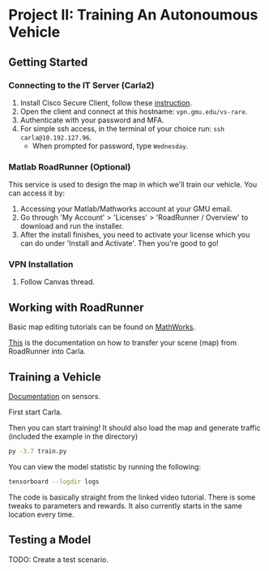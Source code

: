 # Project II: Training An Autonoumous Vehicle

## Getting Started

### Connecting to the IT Server (Carla2)

1. Install Cisco Secure Client, follow these [instruction](https://its.gmu.edu/knowledge-base/how-to-use-2fa-with-vpn/).
2. Open the client and connect at this hostname: `vpn.gmu.edu/vs-rare`.
3. Authenticate with your password and MFA.
4. For simple ssh access, in the terminal of your choice run: `ssh carla@10.192.127.96`.
    - When prompted for password, type `Wednesday`.

### Matlab RoadRunner (Optional)

This service is used to design the map in which we'll train our vehicle. You can access it by:
1. Accessing your Matlab/Mathworks account at your GMU email.
2. Go through 'My Account' > 'Licenses' > 'RoadRunner / Overview' to download and run the installer.
3. After the install finishes, you need to activate your license which you can do under 'Install and Activate'. Then you're good to go!

### VPN Installation

1. Follow Canvas thread.

## Working with RoadRunner

Basic map editing tutorials can be found on [MathWorks](https://www.mathworks.com/videos/series/getting-started-with-roadrunner.html).

[This](https://carla.readthedocs.io/en/latest/tuto_M_generate_map/) is the documentation on how to transfer your scene (map) from RoadRunner into Carla.

## Training a Vehicle

[Documentation](https://carla.readthedocs.io/en/0.9.15/ref_sensors/#rgb-camera) on sensors.

First start Carla.

Then you can start training! It should also load the map and generate traffic (included the example in the directory)

```bash
py -3.7 train.py
```

You can view the model statistic by running the following:

```bash
tensorboard --logdir logs
```

The code is basically straight from the linked video tutorial. There is some tweaks to parameters and rewards. It also currently starts in the same location every time.

## Testing a Model

TODO: Create a test scenario.
